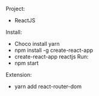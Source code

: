 Project: 
  * ReactJS
  
Install:
  * Choco install yarn
  * npm install -g create-react-app
  * create-react-app reactjs
Run:  
  * npm start

Extension: 
  * yarn add react-router-dom
